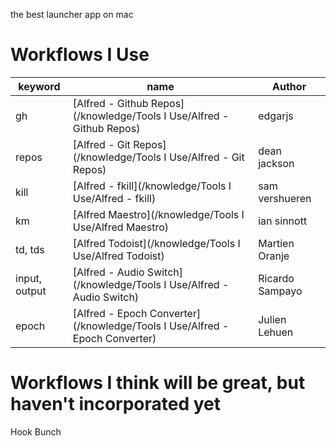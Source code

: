 the best launcher app on mac

# Workflows I Use
| keyword       | name                         | Author          |
| ------------- | ---------------------------- | --------------- |
| gh            | [Alfred - Github Repos](/knowledge/Tools I Use/Alfred - Github Repos)    | edgarjs         |
| repos         | [Alfred - Git Repos](/knowledge/Tools I Use/Alfred - Git Repos)       | dean jackson    |
| kill          | [Alfred - fkill](/knowledge/Tools I Use/Alfred - fkill)           | sam vershueren  |
| km            | [Alfred Maestro](/knowledge/Tools I Use/Alfred Maestro)           | ian sinnott     |
| td, tds       | [Alfred Todoist](/knowledge/Tools I Use/Alfred Todoist)           | Martien Oranje  |
| input, output | [Alfred - Audio Switch](/knowledge/Tools I Use/Alfred - Audio Switch)    | Ricardo Sampayo |
| epoch         | [Alfred - Epoch Converter](/knowledge/Tools I Use/Alfred - Epoch Converter) | Julien Lehuen                |


# Workflows I think will be great, but haven't incorporated yet
Hook
Bunch

